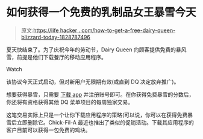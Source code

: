 # 如何获得一个免费的乳制品女王暴雪今天

> 原文:[https://life hacker . com/how-to-get-a-free-dairy-queen-blizzard-today-1828787496](https://lifehacker.com/how-to-get-a-free-dairy-queen-blizzard-today-1828787496)

夏天快结束了。为了庆祝今年的劳动节，Dairy Queen 向顾客提供免费的暴风雪，前提是他们下载餐厅的移动应用程序。

Watch

该协议今天正式启动，但对新用户无限期有效(或直到 DQ 决定放弃推广)。

想要获得暴雪，只需要 [下载 app](https://www.dairyqueen.com/us-en/app/?localechange=1&/) 并注册账号即可。在你获得免费暴雪的分数后，你还将有资格获得其他 DQ 菜单项目的每周独家交易。

这笔交易实际上只是一个让你下载应用程序的策略(可以说，你可以在获得免费暴雪后立即删除它。Chick-Fil-A 最近也推出了类似的促销活动。下载其应用程序的客户目前可以获得一包免费的鸡块。